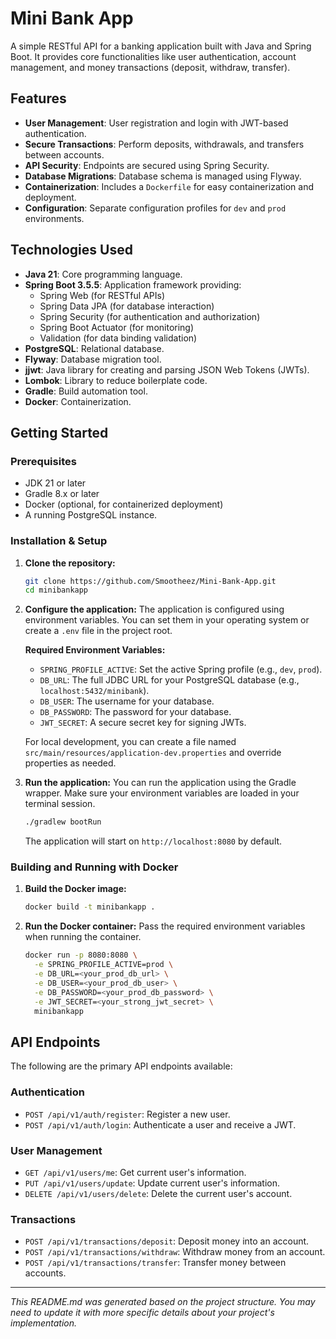 # Mini Bank App

A simple RESTful API for a banking application built with Java and Spring Boot. It provides core functionalities like user authentication, account management, and money transactions (deposit, withdraw, transfer).

## Features

-   **User Management**: User registration and login with JWT-based authentication.
-   **Secure Transactions**: Perform deposits, withdrawals, and transfers between accounts.
-   **API Security**: Endpoints are secured using Spring Security.
-   **Database Migrations**: Database schema is managed using Flyway.
-   **Containerization**: Includes a `Dockerfile` for easy containerization and deployment.
-   **Configuration**: Separate configuration profiles for `dev` and `prod` environments.

## Technologies Used

-   **Java 21**: Core programming language.
-   **Spring Boot 3.5.5**: Application framework providing:
    -   Spring Web (for RESTful APIs)
    -   Spring Data JPA (for database interaction)
    -   Spring Security (for authentication and authorization)
    -   Spring Boot Actuator (for monitoring)
    -   Validation (for data binding validation)
-   **PostgreSQL**: Relational database.
-   **Flyway**: Database migration tool.
-   **jjwt**: Java library for creating and parsing JSON Web Tokens (JWTs).
-   **Lombok**: Library to reduce boilerplate code.
-   **Gradle**: Build automation tool.
-   **Docker**: Containerization.

## Getting Started

### Prerequisites

-   JDK 21 or later
-   Gradle 8.x or later
-   Docker (optional, for containerized deployment)
-   A running PostgreSQL instance.

### Installation & Setup

1.  **Clone the repository:**
    ```bash
    git clone https://github.com/Smootheez/Mini-Bank-App.git
    cd minibankapp
    ```

2.  **Configure the application:**
    The application is configured using environment variables. You can set them in your operating system or create a `.env` file in the project root.

    **Required Environment Variables:**
    -   `SPRING_PROFILE_ACTIVE`: Set the active Spring profile (e.g., `dev`, `prod`).
    -   `DB_URL`: The full JDBC URL for your PostgreSQL database (e.g., `localhost:5432/minibank`).
    -   `DB_USER`: The username for your database.
    -   `DB_PASSWORD`: The password for your database.
    -   `JWT_SECRET`: A secure secret key for signing JWTs.

    For local development, you can create a file named `src/main/resources/application-dev.properties` and override properties as needed.

3.  **Run the application:**
    You can run the application using the Gradle wrapper. Make sure your environment variables are loaded in your terminal session.

    ```bash
    ./gradlew bootRun
    ```
    The application will start on `http://localhost:8080` by default.

### Building and Running with Docker

1.  **Build the Docker image:**
    ```bash
    docker build -t minibankapp .
    ```

2.  **Run the Docker container:**
    Pass the required environment variables when running the container.
    ```bash
    docker run -p 8080:8080 \
      -e SPRING_PROFILE_ACTIVE=prod \
      -e DB_URL=<your_prod_db_url> \
      -e DB_USER=<your_prod_db_user> \
      -e DB_PASSWORD=<your_prod_db_password> \
      -e JWT_SECRET=<your_strong_jwt_secret> \
      minibankapp
    ```

## API Endpoints

The following are the primary API endpoints available:

### Authentication

-   `POST /api/v1/auth/register`: Register a new user.
-   `POST /api/v1/auth/login`: Authenticate a user and receive a JWT.

### User Management

-   `GET /api/v1/users/me`: Get current user's information.
-   `PUT /api/v1/users/update`: Update current user's information.
-   `DELETE /api/v1/users/delete`: Delete the current user's account.

### Transactions

-   `POST /api/v1/transactions/deposit`: Deposit money into an account.
-   `POST /api/v1/transactions/withdraw`: Withdraw money from an account.
-   `POST /api/v1/transactions/transfer`: Transfer money between accounts.

---

*This README.md was generated based on the project structure. You may need to update it with more specific details about your project's implementation.*
